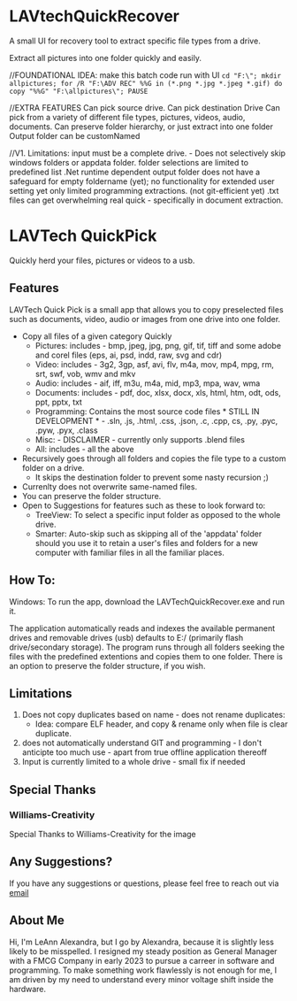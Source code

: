 # LAVtechQuickRecover

A small UI for recovery tool to extract specific file types from a drive. 

Extract all pictures into one folder quickly and easily. 

//FOUNDATIONAL IDEA: make this batch code run with UI
`cd "F:\";
mkdir allpictures;
for /R "F:\ADV REC" %%G in (*.png *.jpg *.jpeg *.gif) do copy "%%G" "F:\allpictures\";
PAUSE`

//EXTRA FEATURES
Can pick source drive.
Can pick destination Drive
Can pick from a variety of different file types, pictures, videos, audio, documents. 
Can preserve folder hierarchy, or just extract into one folder 
Output folder can be customNamed 

//V1. Limitations: 
input must be a complete drive. - Does not selectively skip windows folders or appdata folder. 
folder selections are limited to predefined list
.Net runtime dependent 
output folder does not have a safeguard for empty foldername (yet);
no functionality for extended user setting yet
only limited programming extractions. (not git-efficient yet)
.txt files can get overwhelming real quick - specifically in document extraction.

<div class="intro">
        <h1>LAVTech QuickPick</h1>
        <p>Quickly herd your files, pictures or videos to a usb.</p>
    </div>
    <div class="features">
        <h2>Features</h2>
    <p>LAVTech Quick Pick is a small app that allows you to copy preselected files such as documents, video, audio or images from one drive into one folder.</p>
    <ul>
        <li>Copy all files of a given category Quickly
            <ul>
                <!--   private string[] fileOptions = { "Pictures", "Videos","Audio", "Documents", "Misc", "All" };
        string[] pictureExtensions = { ".png", ".jpg", ".jpeg", ".gif", "tiff", ".tif", ".bmp" };
        string[] vectorGraphicsExtentions = { ".EPS", ".AI", ".psd",".indd", ".raw", ".svg", ".cdr" };
        string[] audioExtensions = {".AIF", ".IFF", ".M3U", ".M4A", ".MID", ".MP3", ".MPA", ".WAV", ".WMA" };
        string[] videoExtensions = { ".3G2", ".3GP", ".ASF", ".AVI", ".FLV", ".M4V", ".MOV", ".MP4", ".MPG", ".RM", ".SRT", ".SWF", ".VOB", ".WMV" };
        string[] documentExtensions = { ".PDF", ".doc",".xlsx", "docx", ".xls",".html",".htm", ".ODT", ".ODS", ".PPT", ".PPTX", ".TXT" };
        string[] programmingExtentions = {".sln",".js", ".html", ".css", ".json", ".c", ".cpp", "cs", ".py", ".pyc", ".pyw", ".pyx", ".class" /*, "", "", "", "", "", "", ""*/ };  -->
            <li>Pictures: <span class="description-elaboration">includes - bmp, jpeg, jpg, png, gif, tif, tiff and some adobe and corel files (eps, ai, psd, indd, raw, svg and cdr)</span></li>
            <li>Video: <span class="description-elaboration">includes - 3g2, 3gp, asf, avi, flv, m4a, mov, mp4, mpg, rm, srt, swf, vob, wmv and mkv</span></li>
            <li>Audio: <span class="description-elaboration">includes - aif, iff, m3u, m4a, mid, mp3, mpa, wav, wma</span></li>
            <li>Documents: <span class="description-elaboration">includes - pdf, doc, xlsx, docx, xls, html, htm, odt, ods, ppt, pptx, txt</span></li>
            <li>Programming: <span class="description-elaboration"> Contains the most source code files * STILL IN DEVELOPMENT * - .sln, .js, .html, .css, .json, .c, .cpp, cs, .py, .pyc, .pyw, .pyx, .class </span></li>
            <li>Misc:  <span class="description-elaboration">- DISCLAIMER -  currently only supports .blend files</span></li>
            <li>All: <span class="description-elaboration">includes - all the above </span></li>
        </ul>
        </li>
        <li>Recursively goes through all folders and copies the file type to a custom folder on a drive.
            <ul><li>It skips the destination folder to prevent some nasty recursion ;)</li></ul>
        </li>
        <li>Currenlty does not overwrite same-named files.</li>
        <li>You can preserve the folder structure.</li>
        <li>Open to Suggestions for features such as these to look forward to:
            <ul>
                <li>TreeView: To select a specific input folder as opposed to the whole drive.</li>
                <li>Smarter: Auto-skip such as skipping all of the 'appdata' folder should you use it to retain a user's files and folders for a new computer with familiar files in all the familiar places.</li>
            </ul>
        </li>
    </ul>
    </div>
    <div class="help">
        <h2>How To:</h2>
        <p>Windows: To run the app, download the LAVTechQuickRecover.exe and run it.</p>
        <p>The application automatically reads and indexes the available permanent drives and removable drives (usb) defaults to E:/ (primarily flash drive/secondary storage). The program runs through all folders seeking the files with the predefined extentions and copies them to one folder. There is an option to preserve the folder structure, if you wish.
        </p>
    </div>
    <div class="limitations">
        <h2>Limitations</h2>
        <ol>
            <li>Does not copy duplicates based on name - does not rename duplicates: 
                <ul><li>Idea: compare ELF header, and copy & rename only when file is clear duplicate.</li></ul>
            </li>
            <li>does not automatically understand GIT and programming<span class="description-elaboration"> - I don't anticipte too much use - apart from true offline application thereoff</span></li>
            <li>Input is currently limited to a whole drive - small fix if needed</li>
        </ol>
    </div>
    <div class="special-thanks">
        <h2>Special Thanks</h2>
        <H3>Williams-Creativity</H3>
        <p>Special Thanks to Williams-Creativity for the image</p>
        <!-- <h3>Anieke - Writerrise</h3> // UNCOMMENT WHEN COPY IS RECEIVED ->s
        <p>Copy that sells - Thanks to Anieke for taking a back-hand code comments and scanty documentation into a presentable and understandable website</p>
    </div> -->
    <div class="suggestions">
        <h2>Any Suggestions?</h2>
        <p>If you have any suggestions or questions, please feel free to reach out via  <a href="mailto:leannalexandraviolet@gmail.com">email</a></p>
    </div>
    <div class="devlog">
    </div>
    <div class="about-author">
        <h2>About Me</h2>
        <p>Hi, I'm LeAnn Alexandra, but I go by Alexandra, because it is slightly less likely to be misspelled. I resigned my steady position as General Manager with a FMCG Company in early 2023 to pursue a carreer in software and programming. To make something work flawlessly is not enough for me, I am driven by my need to understand every minor voltage shift inside the hardware.</p>
    </div>
